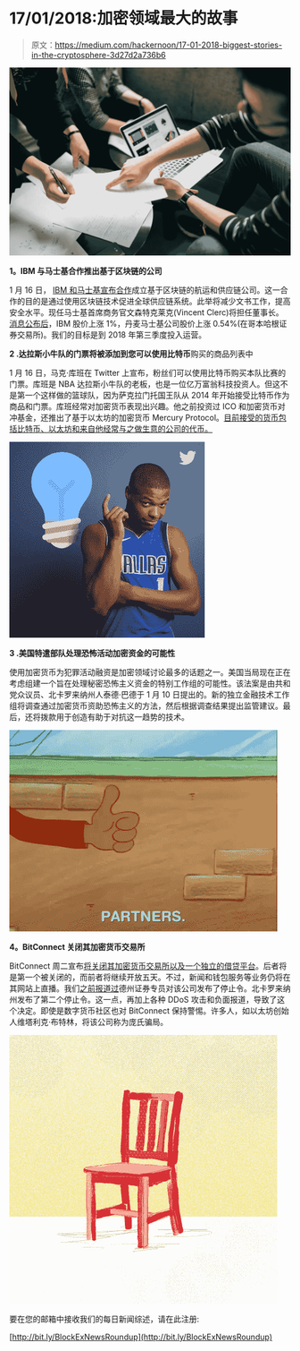 # 17/01/2018:加密领域最大的故事

> 原文：<https://medium.com/hackernoon/17-01-2018-biggest-stories-in-the-cryptosphere-3d27d2a736b6>

![](img/5eb8dc01df130aa94d24b6c5c2583e7d.png)

**1。IBM 与马士基合作推出基于区块链的公司**

1 月 16 日， [IBM 和马士基宣布合作](https://cointelegraph.com/news/ibm-and-maersk-start-promised-blockchain-supply-chain-company)成立基于区块链的航运和供应链公司。这一合作的目的是通过使用区块链技术促进全球供应链系统。此举将减少文书工作，提高安全水平。现任马士基首席商务官文森特克莱克(Vincent Clerc)将担任董事长。[消息公布后](http://markets.businessinsider.com/commodities/news/ibm-stock-price-rises-blockchain-partnership-with-shipping-company-maersk-2018-1-1013114681)，IBM 股价上涨 1%，丹麦马士基公司股价上涨 0.54%(在哥本哈根证券交易所)。我们的目标是到 2018 年第三季度投入运营。

**2 .达拉斯小牛队的门票将被添加到您可以使用比特币**购买的商品列表中

1 月 16 日，马克·库班在 Twitter 上宣布，粉丝们可以使用比特币购买本队比赛的门票。库班是 NBA 达拉斯小牛队的老板，也是一位亿万富翁科技投资人。但这不是第一个这样做的篮球队，因为萨克拉门托国王队从 2014 年开始接受比特币作为商品和门票。库班经常对加密货币表现出兴趣。他之前投资过 ICO 和加密货币对冲基金，还推出了基于以太坊的加密货币 Mercury Protocol。[目前接受的货币包括比特币、以太坊和来自他经常与之做生意的公司的代币。](https://www.coindesk.com/mark-cuban-dallas-mavericks-accept-bitcoin-ether-next-season/)

![](img/467636ee101159bb6eb33e2dc44cdfd3.png)

**3 .美国特遣部队处理恐怖活动加密资金的可能性**

使用加密货币为犯罪活动融资是加密领域讨论最多的话题之一。美国当局现在正在考虑组建一个旨在处理秘密恐怖主义资金的特别工作组的可能性。该法案是由共和党众议员、北卡罗来纳州人泰德·巴德于 1 月 10 日提出的。新的独立金融技术工作组将调查通过加密货币资助恐怖主义的方法，然后根据调查结果提出监管建议。最后，还将拨款用于创造有助于对抗这一趋势的技术。

![](img/f093e9f95a772cc9c7fc4958e508a2dd.png)

**4。BitConnect 关闭其加密货币交易所**

BitConnect 周二宣布[将关闭其加密货币交易所以及一个独立的借贷平台](https://www.ccn.com/bitconnect-shuts-cryptocurrency-exchange-citing-bad-press-ddos-attacks-regulator-scrutiny/)。后者将是第一个被关闭的，而前者将继续开放五天。不过，新闻和钱包服务等业务仍将在其网站上直播。我们[之前报道过](/@BlockEx/05-01-2017-biggest-stories-in-the-cryptosphere-a69c41f424e7)德州证券专员对该公司发布了停止令。北卡罗来纳州发布了第二个停止令。这一点，再加上各种 DDoS 攻击和负面报道，导致了这个决定。即使是数字货币社区也对 BitConnect 保持警惕。许多人，如以太坊创始人维塔利克·布特林，将该公司称为庞氏骗局。

![](img/0c199ef9f97a40f4f66136269cdea182.png)

要在您的邮箱中接收我们的每日新闻综述，请在此注册:

[http://bit.ly/BlockExNewsRoundup](http://bit.ly/BlockExNewsRoundup)